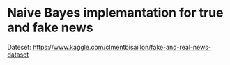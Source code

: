 # Naive Bayes implemantation for true and fake news
Dateset: https://www.kaggle.com/clmentbisaillon/fake-and-real-news-dataset

